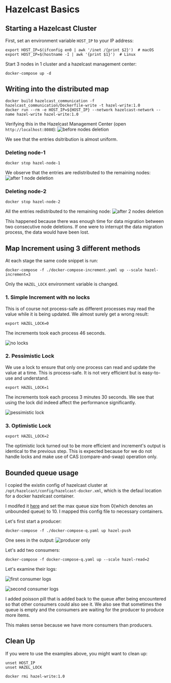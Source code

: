 # Hazelcast Basics

## Starting a Hazelcast Cluster

First, set an environment variable `HOST_IP` to your IP address:

```shell
export HOST_IP=$(ifconfig en0 | awk '/inet /{print $2}')  # macOS
export HOST_IP=$(hostname -I | awk '{print $1}')  # Linux
```

Start $3$ nodes in $1$ cluster and a hazelcast management center:

```shell
docker-compose up -d
```

## Writing into the distributed map

```shell
docker build hazelcast_communication -f hazelcast_communication/Dockerfile-write -t hazel-write:1.0
docker run --rm -e HOST_IP=${HOST_IP} --network hazelcast-network --name hazel-write hazel-write:1.0
```

Verifying this in the Hazelcast Management Center (open `http://localhost:8080`):
![before nodes deletion](./media/1000_entries.png)

We see that the entries dsitribution is almost uniform.

### Deleting node-1

```shell
docker stop hazel-node-1
```

We observe that the entries are redistributed to the remaining nodes:
![after 1 node deletion](./media/after_1_node_deletion.png)

### Deleting node-2

```shell
docker stop hazel-node-2
```

All the entries redistributed to the remaining node:
![after 2 nodes deletion](./media/after_2_nodes_deletion.png)

This happened because there was enough time for data migration between two consecutive node deletions. If one were to interrupt the data migration process, the data would have been lost.

## Map Increment using $3$ different methods

At each stage the same code snippet is run:

```shell
docker-compose -f ./docker-compose-increment.yaml up --scale hazel-increment=3
```

Only the `HAZEL_LOCK` environment variable is changed.

### $1$. Simple Increment with no locks

This is of course not process-safe as different processes may read the value while it is being updated. We almost surely get a wrong result:

```shell
export HAZEL_LOCK=0
```

The increments took each process $46$ seconds.

![no locks](./media/no_locks.png)

### 2. Pessimistic Lock

We use a lock to ensure that only one process can read and update the value at a time. This is process-safe. It is not very efficient but is easy-to-use and understand.

```shell
export HAZEL_LOCK=1
```

The increments took each process $3$ minutes $30$ seconds. We see that using the lock did indeed affect the performance significantly.

![pessimistic lock](./media/pessimistic_lock.png)

### 3. Optimistic Lock

```shell
export HAZEL_LOCK=2
```

The optimistic lock turned out to be more efficient and increment's output is identical to the previous step. This is expected because for we do not handle locks and make use of CAS (compare-and-swap) operation only.

## Bounded queue usage

I copied the existin config of hazelcast cluster at `/opt/hazelcast/config/hazelcast-docker.xml`, which is the defaul location for a docker hazelcast container.

I modifed it [here](./hazelcast.xml#L213) and set the max queue size from $0$(which denotes an unbounded queue) to $10$.
I mapped this config file to necessary containers.

Let's first start a producer:

```shell
docker-compose -f ./docker-compose-q.yaml up hazel-push
```

One sees in the output:
![producer only](./media/producer_only.png)

Let's add two consumers:

```shell
docker-compose -f docker-compose-q.yaml up --scale hazel-read=2
```

Let's examine their logs:

![first consumer logs](./media/first-consumer-logs.png)

![second consumer logs](./media/second-consumer-logs.png)

I added poisson pill that is added back to the queue after being encountered so that other consumers could also see it.
We also see that sometimes the queue is empty and the consumers are waiting for the producer to produce more items.

This makes sense because we have more consumers than producers.

## Clean Up

If you were to use the examples above, you might want to clean up:

```shell
unset HOST_IP
unset HAZEL_LOCK

docker rmi hazel-write:1.0
```
